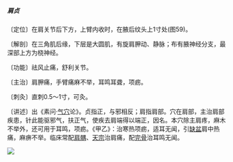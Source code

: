 ##### 肩贞

〔定位〕在肩关节后下方，上臂内收时，在腋后纹头上1寸处(图59)。

〔解剖〕在三角肌后缘，下层是大圆肌，有旋肩胛动、静脉；布有腋神经分支，最深部上方为桡神经。

〔功能〕祛风止痛，舒利关节。

〔主治〕肩胛痛，手臂痛麻不举，耳鸣耳聋，项疬。

〔刺灸〕直刺0.5～1寸，可灸。

〔讲述〕出《素问·[气穴](https://www.gmzyjc.com/read/zjs/zjs3.1.7-8-0.0.2.3.13.md)论》。贞指正，与邪相反；肩指肩部。穴在肩部，主治肩部疾患，针此能驱邪气，扶正气，使疾去肩端得以端正，因名。本穴除主肩疼，麻木不举外，还可用于耳鸣，项疬。《甲乙》：治寒热项疬，适耳无闻，引[缺盆](https://www.gmzyjc.com/read/zjs/zjs3.1.1-3-0.1.3.3.12.md)肩中热痛，麻痹不举。临床常配[肩髃](https://www.gmzyjc.com/read/zjs/zjs3.1.1-3-0.1.2.3.15.md)、[天宗](https://www.gmzyjc.com/read/zjs/zjs3.1.4-6-0.0.3.3.11.md)治肩痛，配[完骨](https://www.gmzyjc.com/read/zjs/zjs3.1.9-12-0.0.3.3.12.md)治耳鸣无闻。

![](img/图59.jpg)
